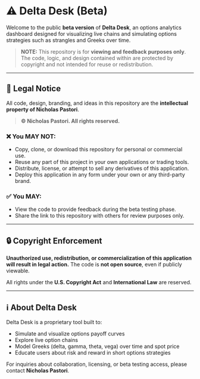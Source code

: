 # ⚠️ Delta Desk (Beta)

Welcome to the public **beta version** of **Delta Desk**, an options analytics dashboard designed for visualizing live chains and simulating options strategies such as strangles and Greeks over time.

> **NOTE:** This repository is for **viewing and feedback purposes only**. The code, logic, and design contained within are protected by copyright and not intended for reuse or redistribution.

---

## 🚫 Legal Notice

All code, design, branding, and ideas in this repository are the **intellectual property of Nicholas Pastori**.

> **© Nicholas Pastori. All rights reserved.**

### ❌ You MAY NOT:
- Copy, clone, or download this repository for personal or commercial use.
- Reuse any part of this project in your own applications or trading tools.
- Distribute, license, or attempt to sell any derivatives of this application.
- Deploy this application in any form under your own or any third-party brand.

### ✅ You MAY:
- View the code to provide feedback during the beta testing phase.
- Share the link to this repository with others for review purposes only.

---

## 🔒 Copyright Enforcement

**Unauthorized use, redistribution, or commercialization of this application will result in legal action.** The code is **not open source**, even if publicly viewable.

All rights under the **U.S. Copyright Act** and **International Law** are reserved.

---

## ℹ️ About Delta Desk

Delta Desk is a proprietary tool built to:
- Simulate and visualize options payoff curves
- Explore live option chains
- Model Greeks (delta, gamma, theta, vega) over time and spot price
- Educate users about risk and reward in short options strategies

For inquiries about collaboration, licensing, or beta testing access, please contact **Nicholas Pastori**.

